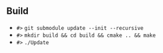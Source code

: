 ## Build
- `#>` `git submodule update --init --recursive`
- `#>` `mkdir build && cd build && cmake .. && make`
- `#>` `./Update`
